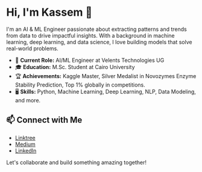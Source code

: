 # Hi, I'm Kassem 👋

I'm an AI & ML Engineer passionate about extracting patterns and trends from data to drive impactful insights. With a background in machine learning, deep learning, and data science, I love building models that solve real-world problems.

- 🔬 **Current Role:** AI/ML Engineer at Velents Technologies UG
- 🎓 **Education:** M.Sc. Student at Cairo University
- 🏆 **Achievements:** Kaggle Master, Silver Medalist in Novozymes Enzyme Stability Prediction, Top 1% globally in competitions.
- 🖥️ **Skills:** Python, Machine Learning, Deep Learning, NLP, Data Modeling, and more.

## 📫 Connect with Me
- [Linktree](https://linktr.ee/elcaiseri)
- [Medium](https://medium.com/@elcaiseri)
- [LinkedIn](https://www.linkedin.com/in/elcaiseri)

Let's collaborate and build something amazing together!
